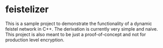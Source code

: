 # feistelizer

This is a sample project to demonstrate the functionality of a dynamic feistel network in C++. The derivation is currently very simple and naive. This project is also meant to be just a proof-of-concept and not for production level encryption.
